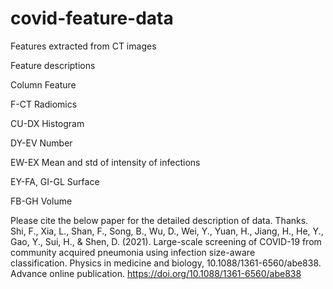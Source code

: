 # covid-feature-data
Features extracted from CT images

Feature descriptions	
	
Column	Feature

F-CT	        Radiomics

CU-DX	        Histogram

DY-EV	        Number

EW-EX	        Mean and std of intensity of infections

EY-FA, GI-GL	Surface

FB-GH	        Volume
	
	
	
	
Please cite the below paper for the detailed description of data. Thanks.	
Shi, F., Xia, L., Shan, F., Song, B., Wu, D., Wei, Y., Yuan, H., Jiang, H., He, Y., Gao, Y., Sui, H., & Shen, D. (2021). Large-scale screening of COVID-19 from community acquired pneumonia using infection size-aware classification. Physics in medicine and biology, 10.1088/1361-6560/abe838. Advance online publication. https://doi.org/10.1088/1361-6560/abe838	
